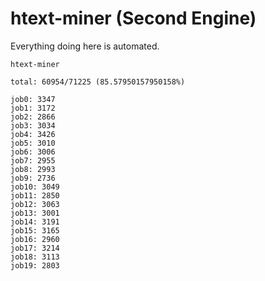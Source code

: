 # htext-miner (Second Engine)

Everything doing here is automated.

```
htext-miner

total: 60954/71225 (85.57950157950158%)

job0: 3347
job1: 3172
job2: 2866
job3: 3034
job4: 3426
job5: 3010
job6: 3006
job7: 2955
job8: 2993
job9: 2736
job10: 3049
job11: 2850
job12: 3063
job13: 3001
job14: 3191
job15: 3165
job16: 2960
job17: 3214
job18: 3113
job19: 2803
```